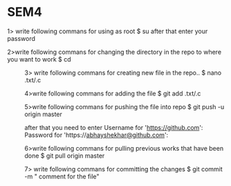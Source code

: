 # SEM4

1> write following commans for using as root
  $ su
  after that enter your password

2>write following commans for changing the directory in the repo to where you want to work
  $ cd <dir name>
  
3> write following commans for creating new file in the repo..
  $ nano <file name>.txt/.c

4>write following commans for adding the file 
  $ git add  <file name>.txt/.c

5>write following commans for pushing the file into repo
  $ git push -u origin master

after that you need to enter 
Username for 'https://github.com': <github username>
Password for 'https://abhayshekhar@github.com': <github passsword>

6>write following commans for pulling previous works that have been done 
  $ git pull origin master


7> write following commans for committing the changes 
   $ git commit -m " comment for the file"
